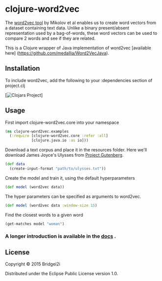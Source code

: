 # clojure-word2vec

The [word2vec tool](http://code.google.com/p/word2vec/)  by Mikolov et al enables us to 
create word vectors from a dataset containing text data. Unlike a binary present/absent representation
used by a bag-of-words, these word vectors can be used to compare 2 words and see if they are related.

This is a Clojure wrapper of Java implementation of word2vec [available here] (https://github.com/medallia/Word2VecJava).

## Installation

To include word2vec, add the following to your :dependencies section of project.clj

[![Clojars Project](http://clojars.org/org.bridgei2i/word2vec/latest-version.svg)]

## Usage

First import clojure-word2vec.core into your namespace

```clojure
(ns clojure-word2vec.examples
  (:require [clojure-word2vec.core :refer :all]
            [clojure.java.io :as io]))
```

Download a text corpus and place it in the resources folder. 
Here we'll download James Joyce's Ulysses from [Project Gutenberg](https://www.gutenberg.org/ebooks/4300.txt.utf-8).


```clojure
(def data
  (create-input-format "path/to/ulysses.txt"))
```

Create the model and train it, using the default hyperparameters
```clojure
(def model (word2vec data))
```

The hyper parameters can be specified as arguments to word2vec. 

```clojure
(def model (word2vec data :window-size 15)
```

Find the closest words to a given word

```clojure
(get-matches model "woman")
```

### A longer introduction is available in the [docs](https://github.com/shark8me/clojure-word2vec/blob/master/doc/intro.md) .

## License

Copyright © 2015 Bridgei2i 

Distributed under the Eclipse Public License version 1.0.
